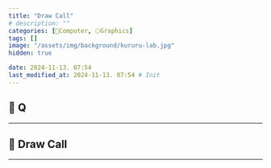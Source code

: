 ```yaml
---
title: "Draw Call"
# description: ""
categories: [💫Computer, 🌕Graphics]
tags: []
image: "/assets/img/background/kururu-lab.jpg"
hidden: true

date: 2024-11-13. 07:54
last_modified_at: 2024-11-13. 07:54 # Init
---
```


## 💫 Q

---

## 💫 Draw Call

---
